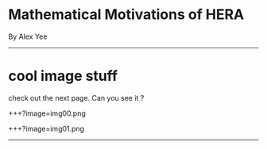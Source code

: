 # Mathematical Motivations of HERA

By Alex Yee

---
# cool image stuff

check out the next page. 
Can you see it ?

+++?image=img00.png
<!-- .slide: data-background-transition="none" -->
+++?image=img01.png
<!-- .slide: data-background-transition="none" -->

---
<canvas data-chart="radar">
<!--
    {
    "labels": ["Delay", "Replicas", "Delivery_Ratio"]
    "datasets": [{
            "label": "Prophet",
            "backgroundColor": "rgba(63,191,191,1)",
            "data": [65, 59, 80]
        }, {
            "label": "Epidemic",
            "backgroundColor": "rgba(193,66,66,1)",
            "data" = [28, 48, 40]
        }, {
            "label": "Direct",
            "backgroundColor": "rgba(90,50,50,1)",
            "data" = [0, 0, 25]
        }]
    }
-->
</canvas>
